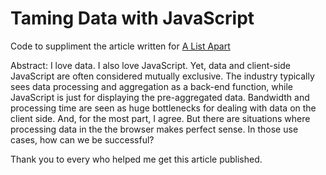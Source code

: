 # Taming Data with JavaScript
Code to suppliment the article written for [A List Apart](https://alistapart.com/article/taming-data-with-javascript)

Abstract: I love data. I also love JavaScript. Yet, data and client-side JavaScript are often considered mutually exclusive. The industry typically sees data processing and aggregation as a back-end function, while JavaScript is just for displaying the pre-aggregated data. Bandwidth and processing time are seen as huge bottlenecks for dealing with data on the client side. And, for the most part, I agree. But there are situations where processing data in the the browser makes perfect sense. In those use cases, how can we be successful?

Thank you to every who helped me get this article published.  
